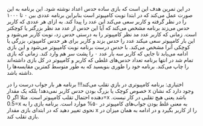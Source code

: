 در این تمرين هدف اين است كه بازی ساده حدس اعداد نوشته شود. اين برنامه به اين صورت عمل می‌كند كه در ابتدا نوبت كامپيوتر است بنابراين برنامه عددی بين ٠ تا ١٠٠٠ را در نظر گرفته و كاربر سعی می‌كند اين عدد را پيدا كند. به ازای هر عددی كه كاربر حدس می‌زند برنامه مشخص می‌كند كه آيا اين حدس از عدد مد نظر بزرگتر يا كوچكتر است. زمانی كه كاربر عدد مد نظر كامپيوتر را به درستی حدس زد، نوبت كاربر می‌شود و اين بار كامپيوتر سعی ميكند عدد را حدس بزند و كاربر برای هر حدس كامپيوتر، بزرگی يا كوچكی آنرا مشخص می‌كند. با حدس درست برنامه نوبت كامپيوتر می‌شود و اين بازی ادامه می‌يابد تا جايی كه كاربر سه بار عدد ٠ را پشت سر هم وارد كند. زمانی كه بازی تمام شد در انتها برنامه تعداد حدس‌های غلطی كه كاربر و كامپيوتر در كل بازی داشته‌اند را چاپ می‌كند. برنامه خود را طوری بنويسيد كه به طور متوسط كمترين مقايسه‌ها را داشته باشد.

اختیاری: برنامه كامپيوتری در بازي تقلب می‌كند!!! برنامه هر بار جواب درست را در خصوص كوچک يا بزرگ بودن حدس كاربر نمی‌دهد! بلكه يک مقدار x وجود دارد كه نشان دهنده احتمال تقلب كامپيوتر است. مثلا اگر 0=x باشد يعنی هيچ تقلبی در كار نيست. 0.5=x به معنی غلط بودن جواب‌های كامپيوتر در ۵٠% موارد است. برنامه بازی را به نحوی تغيير دهيد كه در ابتدای بازی مقدار x را از كاربر بگيرد و در ادامه به همان ميزان در بازی تقلب كند.
